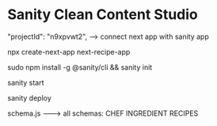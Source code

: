 # Sanity Clean Content Studio

"projectId": "n9xpvwt2", --> connect next app with sanity app

npx create-next-app next-recipe-app

sudo npm install -g @sanity/cli && sanity init

sanity start

sanity deploy


schema.js ---> all schemas:
CHEF
INGREDIENT
RECIPES
